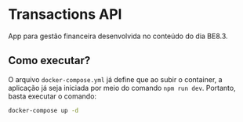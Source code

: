 # Transactions API

App para gestão financeira desenvolvida no conteúdo do dia BE8.3.

## Como executar?

O arquivo `docker-compose.yml` já define que ao subir o container, a aplicação já seja iniciada por meio do comando `npm run dev`. Portanto, basta executar o comando:

```bash
docker-compose up -d
```
